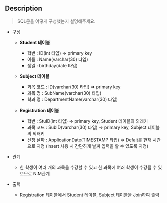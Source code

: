 ## Description

> SQL문을 어떻게 구성했는지 설명해주세요.

- 구성

  - <B>Student 테이블</B>

    - 학번 : ID(int 타입) => primary key
    - 이름 : Name(varchar(30) 타입)
    - 생일 : birthday(date 타입)
      <br/>

  - <B>Subject 테이블</B>

    - 과목 코드 : ID(varchar(30) 타입) => primary key
    - 과목 명 : SubName(varchar(30) 타입)
    - 학과 명 : DepartmentName(varchar(30) 타입)
      <br/>

  - <B>Registration 테이블</B>
    - 학번 : StuID(int 타입)
      => primary key, Student 테이블의 외래키
    - 과목 코드 : SubID(varchar(30) 타입)
      => primary key, Subject 테이블의 외래키
    - 신청 날짜 : ApplicationDate(TIMESTAMP 타입)
      => Defalt를 현재 시간으로 지정
      (insert 사용 시 간단하게 날짜 입력을 할 수 있도록 지정)
      <br/>

- 관계
  - 한 학생이 여러 개의 과목을 수강할 수 있고 한 과목에 여러 학생이 수강될 수 있으므로 N:M관계
- 출력
  - Registration 테이블에서 Student 테이블, Subject 테이블을 Join하여 출력
